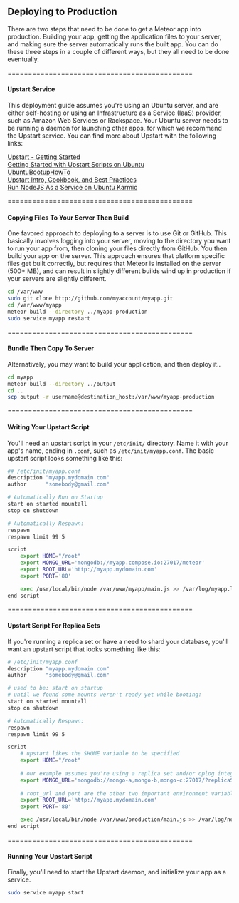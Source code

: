 ## Deploying to Production  

There are two steps that need to be done to get a Meteor app into production.  Building your app, getting the application files to your server, and making sure the server automatically runs the built app.  You can do these three steps in a couple of different ways, but they all need to be done eventually.

=============================================
#### Upstart Service  

This deployment guide assumes you're using an Ubuntu server, and are either self-hosting or using an Infrastructure as a Service (IaaS) provider, such as Amazon Web Services or Rackspace.  Your Ubuntu server needs to be running a daemon for launching other apps, for which we recommend the Upstart service.  You can find more about Upstart with the following links:    

[Upstart - Getting Started](http://upstart.ubuntu.com/getting-started.html)  
[Getting Started with Upstart Scripts on Ubuntu](http://buddylindsey.com/getting-started-with-and-understanding-upstart-scripts-on-ubuntu/)  
[UbuntuBootupHowTo](https://help.ubuntu.com/community/UbuntuBootupHowto)  
[Upstart Intro, Cookbook, and Best Practices](http://upstart.ubuntu.com/cookbook/)  
[Run NodeJS As a Service on Ubuntu Karmic](http://kvz.io/blog/2009/12/15/run-nodejs-as-a-service-on-ubuntu-karmic/  )  

=============================================
#### Copying Files To Your Server Then Build

One favored approach to deploying to a server is to use Git or GitHub.  This basically involves logging into your server, moving to the directory you want to run your app from, then cloning your files directly from GitHub.  You then build your app on the server.  This approach ensures that platform specific files get built correctly, but requires that Meteor is installed on the server (500+ MB), and can result in slightly different builds wind up in production if your servers are slightly different.  

````sh
cd /var/www
sudo git clone http://github.com/myaccount/myapp.git
cd /var/www/myapp
meteor build --directory ../myapp-production
sudo service myapp restart
````

=============================================
#### Bundle Then Copy To Server

Alternatively, you may want to build your application, and then deploy it..  

````sh
cd myapp
meteor build --directory ../output
cd ..
scp output -r username@destination_host:/var/www/myapp-production
````


=============================================
#### Writing Your Upstart Script

You'll need an upstart script in your ``/etc/init/`` directory.  Name it with your app's name, ending in ``.conf``, such as ``/etc/init/myapp.conf``.  The basic upstart script looks something like this:    

````sh
## /etc/init/myapp.conf
description "myapp.mydomain.com"
author      "somebody@gmail.com"

# Automatically Run on Startup
start on started mountall
stop on shutdown

# Automatically Respawn:
respawn
respawn limit 99 5

script
    export HOME="/root"
    export MONGO_URL='mongodb://myapp.compose.io:27017/meteor'
    export ROOT_URL='http://myapp.mydomain.com'
    export PORT='80'

    exec /usr/local/bin/node /var/www/myapp/main.js >> /var/log/myapp.log 2>&1
end script
````


=============================================
#### Upstart Script For Replica Sets  

If you're running a replica set or have a need to shard your database, you'll want an upstart script that looks something like this:  

````sh
# /etc/init/myapp.conf
description "myapp.mydomain.com"
author      "somebody@gmail.com"

# used to be: start on startup
# until we found some mounts weren't ready yet while booting:
start on started mountall
stop on shutdown

# Automatically Respawn:
respawn
respawn limit 99 5

script
    # upstart likes the $HOME variable to be specified
    export HOME="/root"
    
    # our example assumes you're using a replica set and/or oplog integreation
    export MONGO_URL='mongodb://mongo-a,mongo-b,mongo-c:27017/?replicaSet=meteor'
    
    # root_url and port are the other two important environment variables to set
    export ROOT_URL='http://myapp.mydomain.com'
    export PORT='80'

    exec /usr/local/bin/node /var/www/production/main.js >> /var/log/node.log 2>&1
end script
````

=============================================
#### Running Your Upstart Script  

Finally, you'll need to start the Upstart daemon, and initialize your app as a service.  

````sh
sudo service myapp start
````


